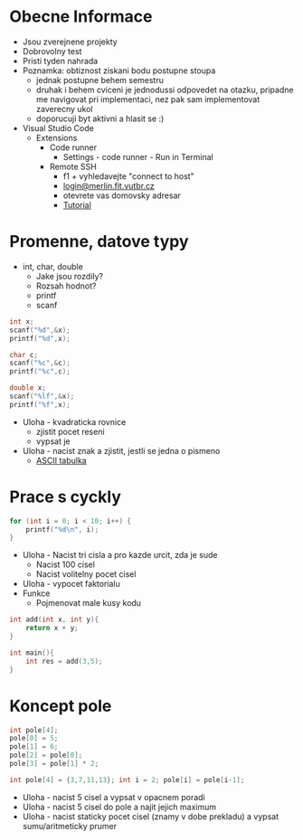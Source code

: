 # Obecne Informace
* Jsou zverejnene projekty
* Dobrovolny test
* Pristi tyden nahrada
* Poznamka: obtiznost ziskani bodu postupne stoupa
    * jednak postupne behem semestru
    * druhak i behem cviceni 
        je jednodussi odpovedet na otazku, pripadne me navigovat pri implementaci, nez pak sam implementovat zaverecny ukol
    * doporucuji byt aktivni a hlasit se :)
* Visual Studio Code
    * Extensions
        * Code runner
            * Settings - code runner - Run in Terminal
        * Remote SSH
            * f1 + vyhledavejte "connect to host"
            * login@merlin.fit.vutbr.cz
            * otevrete vas domovsky adresar
            * [Tutorial](https://code.visualstudio.com/docs/remote/ssh#_installation)

# Promenne, datove typy
* int, char, double
    * Jake jsou rozdily?
    * Rozsah hodnot?
    * printf 
    * scanf
```c
int x;
scanf("%d",&x);
printf("%d",x);

char c;
scanf("%c",&c);
printf("%c",c);

double x;
scanf("%lf",&x);
printf("%f",x);
```
* Uloha - kvadraticka rovnice
    * zjistit pocet reseni
    * vypsat je
* Uloha - nacist znak a zjistit, jestli se jedna o pismeno
    * [ASCII tabulka](https://upload.wikimedia.org/wikipedia/commons/thumb/1/1b/ASCII-Table-wide.svg/2560px-ASCII-Table-wide.svg.png)

# Prace s cyckly
```c
for (int i = 0; i < 10; i++) {
    printf("%d\n", i);
}
```

* Uloha - Nacist tri cisla a pro kazde urcit, zda je sude
    * Nacist 100 cisel
    * Nacist volitelny pocet cisel
* Uloha - vypocet faktorialu
* Funkce
    * Pojmenovat male kusy kodu
```c
int add(int x, int y){
    return x + y;
}

int main(){
    int res = add(3,5);
}
```

# Koncept pole
```c
int pole[4]; 
pole[0] = 5; 
pole[1] = 6; 
pole[2] = pole[0]; 
pole[3] = pole[1] * 2;
```

```c
int pole[4] = {3,7,11,13}; int i = 2; pole[i] = pole[i-1];
```
* Uloha - nacist 5 cisel a vypsat v opacnem poradi
* Uloha - nacist 5 cisel do pole a najit jejich maximum
* Uloha - nacist staticky pocet cisel (znamy v dobe prekladu) a vypsat sumu/aritmeticky prumer
